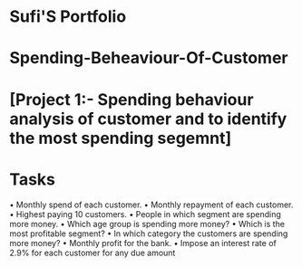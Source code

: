 # Sufi'S Portfolio
# Spending-Beheaviour-Of-Customer
# [Project 1:- Spending behaviour analysis of customer and to identify the most spending segemnt]
# Tasks
•	Monthly spend of each customer.
•	Monthly repayment of each customer.
•	Highest paying 10 customers.
•	People in which segment are spending more money.
•	Which age group is spending more money?
•	Which is the most profitable segment?
•	In which category the customers are spending more money?
•	Monthly profit for the bank.
•	Impose an interest rate of 2.9% for each customer for any due amount
